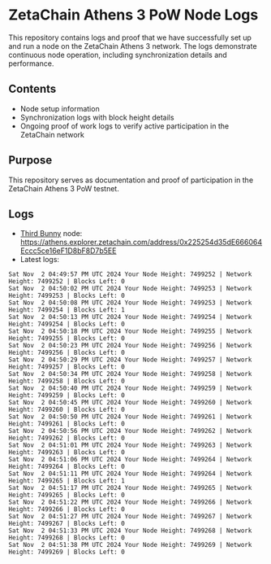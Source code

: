 # ZetaChain Athens 3 PoW Node Logs
This repository contains logs and proof that we have successfully set up and run a node on the ZetaChain Athens 3 network. The logs demonstrate continuous node operation, including synchronization details and performance.

## Contents
- Node setup information
- Synchronization logs with block height details
- Ongoing proof of work logs to verify active participation in the ZetaChain network

## Purpose
This repository serves as documentation and proof of participation in the ZetaChain Athens 3 PoW testnet.

## Logs

- [Third Bunny](https://thirdbunny.xyz/) node: https://athens.explorer.zetachain.com/address/0x225254d35dE666064Eccc5ce16eF1D8bF8D7b5EE
- Latest logs:
```
Sat Nov  2 04:49:57 PM UTC 2024 Your Node Height: 7499252 | Network Height: 7499252 | Blocks Left: 0
Sat Nov  2 04:50:02 PM UTC 2024 Your Node Height: 7499253 | Network Height: 7499253 | Blocks Left: 0
Sat Nov  2 04:50:08 PM UTC 2024 Your Node Height: 7499253 | Network Height: 7499254 | Blocks Left: 1
Sat Nov  2 04:50:13 PM UTC 2024 Your Node Height: 7499254 | Network Height: 7499254 | Blocks Left: 0
Sat Nov  2 04:50:18 PM UTC 2024 Your Node Height: 7499255 | Network Height: 7499255 | Blocks Left: 0
Sat Nov  2 04:50:23 PM UTC 2024 Your Node Height: 7499256 | Network Height: 7499256 | Blocks Left: 0
Sat Nov  2 04:50:29 PM UTC 2024 Your Node Height: 7499257 | Network Height: 7499257 | Blocks Left: 0
Sat Nov  2 04:50:34 PM UTC 2024 Your Node Height: 7499258 | Network Height: 7499258 | Blocks Left: 0
Sat Nov  2 04:50:40 PM UTC 2024 Your Node Height: 7499259 | Network Height: 7499259 | Blocks Left: 0
Sat Nov  2 04:50:45 PM UTC 2024 Your Node Height: 7499260 | Network Height: 7499260 | Blocks Left: 0
Sat Nov  2 04:50:50 PM UTC 2024 Your Node Height: 7499261 | Network Height: 7499261 | Blocks Left: 0
Sat Nov  2 04:50:56 PM UTC 2024 Your Node Height: 7499262 | Network Height: 7499262 | Blocks Left: 0
Sat Nov  2 04:51:01 PM UTC 2024 Your Node Height: 7499263 | Network Height: 7499263 | Blocks Left: 0
Sat Nov  2 04:51:06 PM UTC 2024 Your Node Height: 7499264 | Network Height: 7499264 | Blocks Left: 0
Sat Nov  2 04:51:11 PM UTC 2024 Your Node Height: 7499264 | Network Height: 7499265 | Blocks Left: 1
Sat Nov  2 04:51:17 PM UTC 2024 Your Node Height: 7499265 | Network Height: 7499265 | Blocks Left: 0
Sat Nov  2 04:51:22 PM UTC 2024 Your Node Height: 7499266 | Network Height: 7499266 | Blocks Left: 0
Sat Nov  2 04:51:27 PM UTC 2024 Your Node Height: 7499267 | Network Height: 7499267 | Blocks Left: 0
Sat Nov  2 04:51:33 PM UTC 2024 Your Node Height: 7499268 | Network Height: 7499268 | Blocks Left: 0
Sat Nov  2 04:51:38 PM UTC 2024 Your Node Height: 7499269 | Network Height: 7499269 | Blocks Left: 0
```
